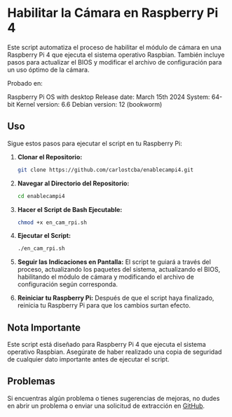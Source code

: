 # Habilitar la Cámara en Raspberry Pi 4

Este script automatiza el proceso de habilitar el módulo de cámara en una Raspberry Pi 4 que ejecuta el sistema operativo Raspbian. También incluye pasos para actualizar el BIOS y modificar el archivo de configuración para un uso óptimo de la cámara.

Probado en:

Raspberry Pi OS with desktop
Release date: March 15th 2024
System: 64-bit
Kernel version: 6.6
Debian version: 12 (bookworm)

## Uso

Sigue estos pasos para ejecutar el script en tu Raspberry Pi:

1. **Clonar el Repositorio:**
    ```bash
    git clone https://github.com/carlostcba/enablecampi4.git
    ```

2. **Navegar al Directorio del Repositorio:**
    ```bash
    cd enablecampi4
    ```

3. **Hacer el Script de Bash Ejecutable:**
    ```bash
    chmod +x en_cam_rpi.sh
    ```

4. **Ejecutar el Script:**
    ```bash
    ./en_cam_rpi.sh
    ```

5. **Seguir las Indicaciones en Pantalla:**
    El script te guiará a través del proceso, actualizando los paquetes del sistema, actualizando el BIOS, habilitando el módulo de cámara y modificando el archivo de configuración según corresponda.

6. **Reiniciar tu Raspberry Pi:**
    Después de que el script haya finalizado, reinicia tu Raspberry Pi para que los cambios surtan efecto.

## Nota Importante

Este script está diseñado para Raspberry Pi 4 que ejecuta el sistema operativo Raspbian. Asegúrate de haber realizado una copia de seguridad de cualquier dato importante antes de ejecutar el script.

## Problemas

Si encuentras algún problema o tienes sugerencias de mejoras, no dudes en abrir un problema o enviar una solicitud de extracción en [GitHub](https://github.com/carlostcba/enablecampi4).

